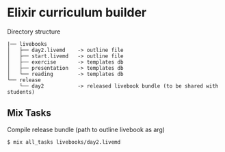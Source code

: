 # Elixir curriculum builder

Directory structure

```
|── livebooks
│   ├── day2.livemd    -> outline file
│   ├── start.livemd   -> outline file
│   ├── exercise       -> templates db
│   ├── presentation   -> templates db
│   └── reading        -> templates db
└── release
    └── day2           -> released livebook bundle (to be shared with students)
```

## Mix Tasks

Compile release bundle (path to outline livebook as arg)

```sh
$ mix all_tasks livebooks/day2.livemd
```

